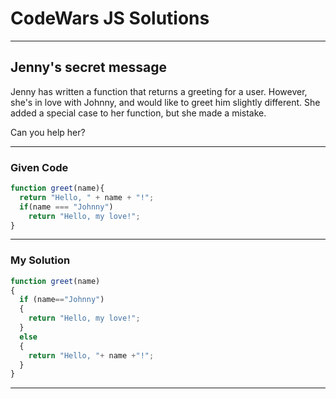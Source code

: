 # CodeWars JS Solutions

---

## Jenny's secret message


Jenny has written a function that returns a greeting for a user. However, she's in love with Johnny, and would like to greet him slightly different. She added a special case to her function, but she made a mistake.

Can you help her?

---

### Given Code


```js
function greet(name){
  return "Hello, " + name + "!";
  if(name === "Johnny")
    return "Hello, my love!";
}
```

---

### My Solution 


```js
function greet(name)
{
  if (name=="Johnny")
  {
    return "Hello, my love!";
  } 
  else
  {
    return "Hello, "+ name +"!";
  }
}
```


---

